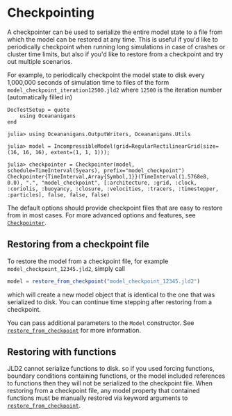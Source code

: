 # Checkpointing

A checkpointer can be used to serialize the entire model state to a file from which the model can be restored at any
time. This is useful if you'd like to periodically checkpoint when running long simulations in case of crashes or
cluster time limits, but also if you'd like to restore from a checkpoint and try out multiple scenarios.

For example, to periodically checkpoint the model state to disk every 1,000,000 seconds of simulation time to files of
the form `model_checkpoint_iteration12500.jld2` where `12500` is the iteration number (automatically filled in)

```@meta
DocTestSetup = quote
    using Oceananigans
end
```

```jldoctest
julia> using Oceananigans.OutputWriters, Oceananigans.Utils

julia> model = IncompressibleModel(grid=RegularRectilinearGrid(size=(16, 16, 16), extent=(1, 1, 1)));

julia> checkpointer = Checkpointer(model, schedule=TimeInterval(5years), prefix="model_checkpoint")
Checkpointer{TimeInterval,Array{Symbol,1}}(TimeInterval(1.5768e8, 0.0), ".", "model_checkpoint", [:architecture, :grid, :clock, :coriolis, :buoyancy, :closure, :velocities, :tracers, :timestepper, :particles], false, false, false)
```

The default options should provide checkpoint files that are easy to restore from in most cases. For more advanced
options and features, see [`Checkpointer`](@ref).

## Restoring from a checkpoint file

To restore the model from a checkpoint file, for example `model_checkpoint_12345.jld2`, simply call

```julia
model = restore_from_checkpoint("model_checkpoint_12345.jld2")
```

which will create a new model object that is identical to the one that was serialized to disk. You can continue time
stepping after restoring from a checkpoint.

You can pass additional parameters to the `Model` constructor. See [`restore_from_checkpoint`](@ref) for more
information.

## Restoring with functions

JLD2 cannot serialize functions to disk. so if you used forcing functions, boundary conditions containing functions, or
the model included references to functions then they will not be serialized to the checkpoint file. When restoring from
a checkpoint file, any model property that contained functions must be manually restored via keyword arguments to
[`restore_from_checkpoint`](@ref).
